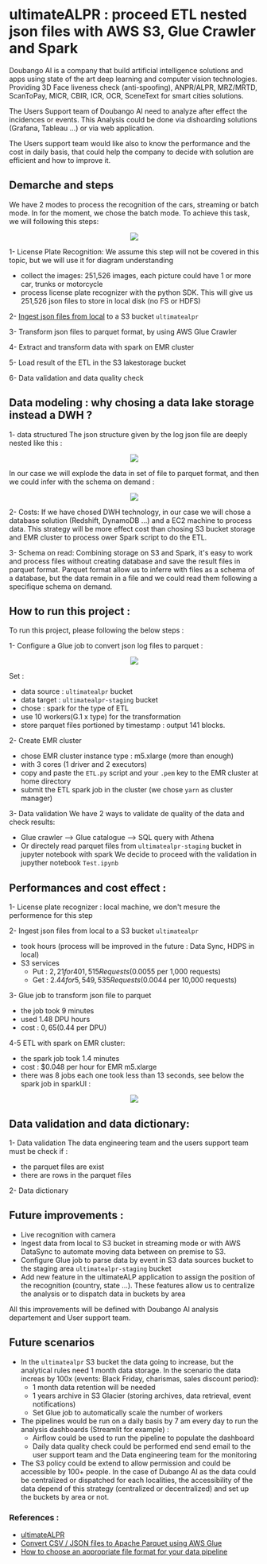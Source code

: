 # ultimateALPR : proceed ETL nested json files with AWS S3, Glue Crawler and Spark

Doubango AI is a company that build artificial intelligence solutions and apps using state of the art deep learning and computer vision technologies. Providing 3D Face liveness check (anti-spoofing), ANPR/ALPR, MRZ/MRTD, ScanToPay, MICR, CBIR, ICR, OCR, SceneText for smart cities solutions.

The Users Support team of Doubango AI need to analyze after effect the incidences or events. 
This Analysis could be done via dishoarding solutions (Grafana, Tableau …) or via web application.

The Users support team would like also to know the performance and the cost in daily basis, that could help the company to decide with solution are efficient and how to improve it.

## Demarche and steps 
We have 2 modes to process the recognition of the cars, streaming or batch mode. In for the moment, we chose the batch mode. 
To achieve this task, we will following this steps:

<p align="center">
  <img src="./images/diagram.png">
</p>

1-	License Plate Recognition: We assume this step will not be covered in this topic, but we will use it for diagram understanding
-	collect the images: 251,526 images, each picture could have 1 or more car, trunks or motorcycle
-	process license plate recognizer with the python SDK. This will give us 251,526 json files to store in local disk (no FS or HDFS)

2-	[Ingest json files from local](https://github.com/Iaddiop/ultimateALPR_data_extraction/blob/master/Ingest_Files_from_local_to_s3.py) to a S3 bucket `ultimatealpr`

3-	Transform json files to parquet format, by using AWS Glue Crawler

4-	Extract and transform data with spark on EMR cluster

5-	Load result of the ETL in the S3 lakestorage bucket

6-	Data validation and data quality check

## Data modeling : why chosing a data lake storage instead a DWH ?
1-  data structured 
The json structure given by the log json file are deeply nested like this :

<p align="center">
  <img src="./images/schema.PNG">
</p>

In our case we will explode the data in set of file to parquet format, and then we could infer with the schema on demand :

<p align="center">
  <img src="./images/explode_files_v2.png">
</p>

2-  Costs:
If we have chosed DWH technology, in our case we will chose a database solution (Redshift, DynamoDB ...) and a EC2 machine to process data. 
This strategy will be more effect cost than chosing S3 bucket storage and EMR cluster to process ower Spark script to do the ETL.

3-  Schema on read:
Combining storage on S3 and Spark, it's easy to work and process files without creating database and save the result files in parquet format.
Parquet format allow us to inferre with files as a schema of a database, but the data remain in a file and we could read them following a specifique schema on demand.

## How to run this project :
To run this project, please following the below steps :

1-  Configure a Glue job to convert json log files to parquet :

<p align="center">
  <img src="./images/Glue_crawler.PNG">
</p>

Set :
-   data source : `ultimatealpr` bucket
-   data target : `ultimatealpr-staging` bucket
-	chose : spark for the type of ETL
-	use 10 workers(G.1 x type) for the transformation
-	store parquet files portioned by timestamp : output 141 blocks.

2-  Create EMR cluster
-	chose EMR cluster instance type : m5.xlarge (more than enough)
-   with 3 cores (1 driver and 2 executors)
-   copy and paste the `ETL.py` script and your `.pem` key to the EMR cluster at home directory
-	submit the ETL spark job in the cluster (we chose `yarn` as cluster manager)

3-  Data validation 
We have 2 ways to validate de quality of the data and check results:
-   Glue crawler --> Glue catalogue --> SQL query with Athena
-   Or directely read parquet files from `ultimatealpr-staging` bucket in jupyter notebook with spark
We decide to proceed with the validation in jupyther notebook `Test.ipynb`

## Performances and cost effect :
1-	License plate recognizer : local machine, we don't mesure the performence for this step

2-	Ingest json files from local to a S3 bucket `ultimatealpr` 
-   took hours (process will be improved in the future : Data Sync, HDPS in local)
-   S3 services
    -   Put : $2,21 for 401,515 Requests ($0.0055 per 1,000 requests)
    -   Get : $2.44 for 5,549,535 Requests ($0.0044 per 10,000 requests)

3-	Glue job to transform json file to parquet
-	the job took 9 minutes
-	used 1.48 DPU hours
-   cost : $0,65 ($0.44 per DPU)

4-5	ETL with spark on EMR cluster:
-	the spark job took 1.4 minutes
-   cost : $0.048 per hour for EMR m5.xlarge
-   there was 8 jobs each one took less than 13 seconds, see below the spark job in sparkUI :

<p align="center">
  <img src="./images/sparkUi3.png">
</p>

## Data validation and data dictionary:

1-  Data validation
The data engineering team and the users support team must be check if :
-   the parquet files are exist
-   there are rows in the parquet files

2-  Data dictionary


## Future improvements :
-   Live recognition with camera
-   Ingest data from local to S3 bucket in streaming mode or with AWS DataSync to automate moving data between on premise to S3.
-   Configure Glue job to parse data by event in S3 data sources bucket to the staging area `ultimatealpr-staging` bucket
-   Add new feature in the ultimateALP application to assign the position of the recognition (country, state …). These features allow us to centralize the analysis or to dispatch data in buckets by area

All this improvements will be defined with Doubango AI analysis departement and User support team.

## Future scenarios
-   In the `ultimatealpr` S3 bucket the data going to increase, but the analytical rules need 1 month data storage. In the scenario the data increas by 100x (events: Black Friday, charismas, sales discount period):
    -   1 month data retention will be needed 
    -   1 years archive in S3 Glacier (storing archives, data retrieval, event notifications) 
    -   Set Glue job to automatically scale the number of workers
-	The pipelines would be run on a daily basis by 7 am every day to run the analysis dashboards (Streamlit for example) : 
    -   Airflow could be used to run the pipeline to populate the dashboard
    -   Daily data quality check could be performed end send email to the user support team and the Data engineering team for the monitoring
-	The S3 policy could be extend to allow permission and could be accessible by 100+ people. In the case of Dubango AI as the data could be centralized or dispatched for each localities, the accessibility of the data depend of this strategy (centralized or decentralized) and set up the buckets by area or not.

### References :
- [ultimateALPR](https://github.com/DoubangoTelecom/ultimateALPR-SDK)
- [Convert CSV / JSON files to Apache Parquet using AWS Glue](https://medium.com/searce/convert-csv-json-files-to-apache-parquet-using-aws-glue-a760d177b45f)
- [How to choose an appropriate file format for your data pipeline](https://medium.com/@montadhar/how-to-choose-an-appropriate-file-format-for-your-data-pipeline-69bbfa911414)



 
